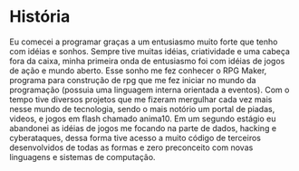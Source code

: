 # História

Eu comecei a programar graças a um entusiasmo muito forte que tenho com idéias e sonhos. Sempre tive muitas idéias, criatividade e uma cabeça fora da caixa, minha primeira onda de entusiasmo foi com idéias de jogos de ação e mundo aberto. Esse sonho me fez conhecer o RPG Maker, programa para construção de rpg que me fez iniciar no mundo da programação (possuia uma linguagem interna orientada a eventos). Com o tempo tive diversos projetos que me fizeram mergulhar cada vez mais nesse mundo de tecnologia, sendo o mais notório um portal de piadas, videos, e jogos em flash chamado anima10. Em um segundo estágio eu abandonei as idéias de jogos me focando na parte de dados, hacking e cyberataques, dessa forma tive acesso a muito código de terceiros desenvolvidos de todas as formas e zero preconceito com novas linguagens e sistemas de computação. 
